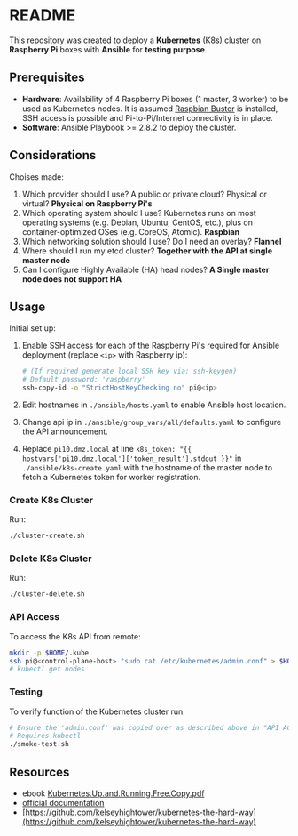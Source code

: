 # README

This repository was created to deploy a **Kubernetes** (K8s) cluster on **Raspberry Pi** boxes with **Ansible** for **testing purpose**.

## Prerequisites

- **Hardware**: Availability of 4 Raspberry Pi boxes (1 master, 3 worker) to be used as Kubernetes nodes. It is assumed [Raspbian Buster](https://www.raspberrypi.org/downloads/raspbian/) is installed, SSH access is possible and Pi-to-Pi/Internet connectivity is in place.
- **Software**: Ansible Playbook >= 2.8.2 to deploy the cluster.

## Considerations

Choises made:

1. Which provider should I use? A public or private cloud? Physical or virtual?
   **Physical on Raspberry Pi's**
1. Which operating system should I use? Kubernetes runs on most operating systems (e.g. Debian, Ubuntu, CentOS, etc.), plus on container-optimized OSes (e.g. CoreOS, Atomic).
   **Raspbian**
1. Which networking solution should I use? Do I need an overlay?
   **Flannel**
1. Where should I run my etcd cluster?
   **Together with the API at single master node**
1. Can I configure Highly Available (HA) head nodes?
   **A Single master node does not support HA**

## Usage

Initial set up:

1. Enable SSH access for each of the Raspberry Pi's required for Ansible deployment (replace `<ip>` with Raspberry ip):

    ```bash
    # (If required generate local SSH key via: ssh-keygen)
    # Default password: 'raspberry'
    ssh-copy-id -o "StrictHostKeyChecking no" pi@<ip>
    ```
1. Edit hostnames in `./ansible/hosts.yaml` to enable Ansible host location.
1. Change api ip in `./ansible/group_vars/all/defaults.yaml` to configure the API announcement.
1. Replace `pi10.dmz.local` at line `k8s_token: "{{ hostvars['pi10.dmz.local']['token_result'].stdout }}"` in `./ansible/k8s-create.yaml` with the hostname of the master node to fetch a Kubernetes token for worker registration.

### Create K8s Cluster

Run:

```bash
./cluster-create.sh
```

### Delete K8s Cluster

Run:

```bash
./cluster-delete.sh
```

### API Access

To access the K8s API from remote:

```bash
mkdir -p $HOME/.kube
ssh pi@<control-plane-host> "sudo cat /etc/kubernetes/admin.conf" > $HOME/.kube/config
# kubectl get nodes
```

### Testing

To verify function of the Kubernetes cluster run:

```bash
# Ensure the 'admin.conf' was copied over as described above in "API ACCESS"
# Requires kubectl
./smoke-test.sh
```

## Resources

- ebook [Kubernetes.Up.and.Running.Free.Copy.pdf](https://azure.microsoft.com/en-us/resources/kubernetes-up-and-running/)
- [official documentation](https://kubernetes.io/docs/setup/production-environment/tools/kubeadm)
- [https://github.com/kelseyhightower/kubernetes-the-hard-way](https://github.com/kelseyhightower/kubernetes-the-hard-way)
